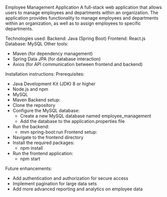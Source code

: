 Employee Management Application
A full-stack web application that allows users to manage employees and departments within an organization. The application provides functionality to manage employees and departments within an organization, as well as to assign employees to specific departments. 

Technologies used: 
Backend: Java (Spring Boot)
Frontend: React.js
Database: MySQL
Other tools: 
- Maven (for dependency management)
- Spring Data JPA (for database interaction)
- Axios (for API communication between frontend and backend)

Installation instructions: 
Prerequisites: 
- Java Development Kit (JDK) 8 or higher
- Node.js and npm
- MySQL
- Maven
Backend setup:
- Clone the repository
- Configure the MySQL database:
  - Create a new MySQL database named employee_management
  - Add the database to the application.properties file
- Run the backend:
  - mvn spring-boot:run
Frontend setup:
- Navigate to the frontend directory
- Install the required packages:
  - npm install
- Run the frontend application:
  - npm start
 
Future enhancements:
- Add authentication and authorization for secure access
- Implement pagination for large data sets
- Add more advanced reporting and analytics on employee data
